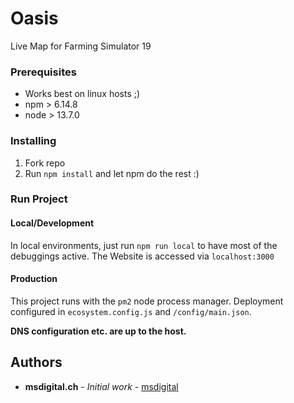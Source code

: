 # Oasis

Live Map for Farming Simulator 19

### Prerequisites

* Works best on linux hosts ;)
* npm > 6.14.8
* node > 13.7.0

### Installing

1. Fork repo
2. Run `npm install` and let npm do the rest :)

### Run Project

#### Local/Development

In local environments, just run `npm run local` to have most of the debuggings active.
The Website is accessed via `localhost:3000`

#### Production

This project runs with the `pm2` node process manager.
Deployment configured in `ecosystem.config.js` and `/config/main.json`.

**DNS configuration etc. are up to the host.**

## Authors

* **msdigital.ch** - *Initial work* - [msdigital](https://gitlab.com/msuti)